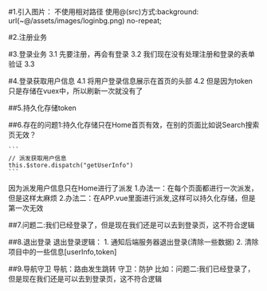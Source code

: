 #1.引入图片：
   不使用相对路径
   使用@(src)方式:background: url(~@/assets/images/loginbg.png) no-repeat;

#2.注册业务

#3.登录业务
  3.1 先要注册，再会有登录
  3.2 我们现在没有处理注册和登录的表单验证
  3.3 

#4.登录获取用户信息
   4.1 将用户登录信息展示在首页的头部
   4.2 但是因为token只是存储在vuex中，所以刷新一次就没有了

##5.持久化存储token

##6.存在的问题1:持久化存储只在Home首页有效，在别的页面比如说Search搜索页无效？

    ```
    // 派发获取用户信息
    this.$store.dispatch("getUserInfo")
    ```

因为派发用户信息只在Home进行了派发
 1.办法一：在每个页面都进行一次派发，但是这样太麻烦
 2.办法二：在APP.vue里面进行派发,这样可以持久化存储，但是第一次无效


 ##7.问题二:我们已经登录了，但是现在我们还是可以去到登录页，这不符合逻辑


 ##8.退出登录
    退出登录逻辑：
    1. 通知后端服务器退出登录(清除一些数据)
    2. 清除项目中的一些信息[userInfo,token]

##9.导航守卫
   导航：路由发生跳转
   守卫：防护
   比如：问题二:我们已经登录了，但是现在我们还是可以去到登录页，这不符合逻辑

   
